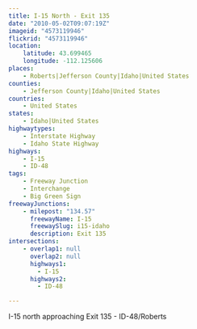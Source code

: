 ```yaml
---
title: I-15 North - Exit 135
date: "2010-05-02T09:07:19Z"
imageid: "4573119946"
flickrid: "4573119946"
location:
    latitude: 43.699465
    longitude: -112.125606
places:
    - Roberts|Jefferson County|Idaho|United States
counties:
    - Jefferson County|Idaho|United States
countries:
    - United States
states:
    - Idaho|United States
highwaytypes:
    - Interstate Highway
    - Idaho State Highway
highways:
    - I-15
    - ID-48
tags:
    - Freeway Junction
    - Interchange
    - Big Green Sign
freewayJunctions:
    - milepost: "134.57"
      freewayName: I-15
      freewaySlug: i15-idaho
      description: Exit 135
intersections:
    - overlap1: null
      overlap2: null
      highways1:
        - I-15
      highways2:
        - ID-48

---
```

I-15 north approaching Exit 135 - ID-48/Roberts